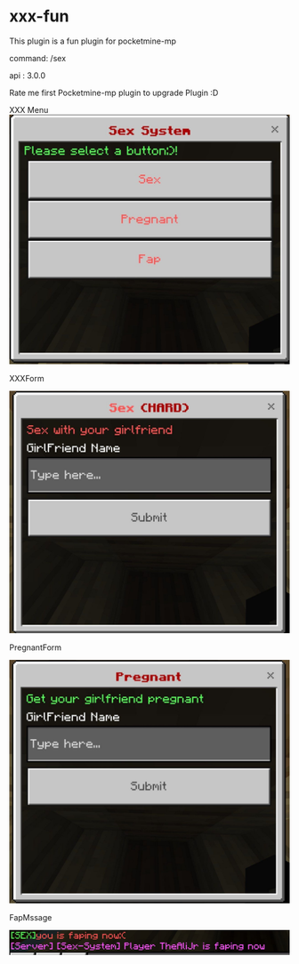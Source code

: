 # xxx-fun
This plugin is a fun plugin for pocketmine-mp


command: /sex

api : 3.0.0 

Rate me first Pocketmine-mp plugin to upgrade Plugin :D



XXX Menu
<img src="/readmescreen/xxxmenu.jpg" alt="Alt text" title="xxxmenu">


XXXForm

<img src="/readmescreen/xxxform.jpg" alt="Alt text" title="xxxform">

PregnantForm

<img src="/readmescreen/pregnantform.jpg" alt="Alt text" title="pregnantform">

FapMssage

<img src="/readmescreen/fapmessage.jpg" alt="Alt text" title="FapMessage">
